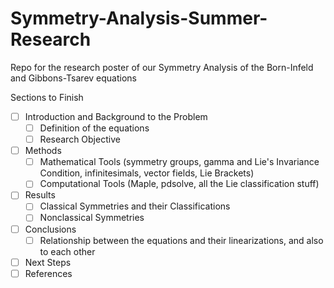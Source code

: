 # Symmetry-Analysis-Summer-Research
Repo for the research poster of our Symmetry Analysis of the Born-Infeld and Gibbons-Tsarev equations

Sections to Finish
- [ ] Introduction and Background to the Problem
  - [ ] Definition of the equations
  - [ ] Research Objective
- [ ] Methods
  - [ ] Mathematical Tools (symmetry groups, gamma and Lie's Invariance Condition, infinitesimals, vector fields, Lie Brackets)
  - [ ] Computational Tools (Maple, pdsolve, all the Lie classification stuff)
- [ ] Results
  - [ ] Classical Symmetries and their Classifications
  - [ ] Nonclassical Symmetries
- [ ] Conclusions
  - [ ] Relationship between the equations and their linearizations, and also to each other
- [ ] Next Steps
- [ ] References
